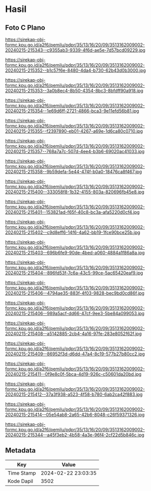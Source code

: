 # Hasil

## Foto C Plano

https://sirekap-obj-formc.kpu.go.id/a2f6/pemilu/pdpr/35/13/16/20/09/3513162009002-20240215-215343--c9355ab3-9339-4f6d-ae5e-7d57bcd09229.jpg

https://sirekap-obj-formc.kpu.go.id/a2f6/pemilu/pdpr/35/13/16/20/09/3513162009002-20240215-215352--b1c57f6e-8480-4da4-b730-62b43d0b3000.jpg

https://sirekap-obj-formc.kpu.go.id/a2f6/pemilu/pdpr/35/13/16/20/09/3513162009002-20240215-215353--3a0b8ec4-8b50-4354-8bc3-8bfdff90a918.jpg

https://sirekap-obj-formc.kpu.go.id/a2f6/pemilu/pdpr/35/13/16/20/09/3513162009002-20240215-215354--1e69d6ff-2721-4866-bca3-9e11efd56b81.jpg

https://sirekap-obj-formc.kpu.go.id/a2f6/pemilu/pdpr/35/13/16/20/09/3513162009002-20240215-215355--f2397890-eb01-4267-a69e-1d6ca80c0710.jpg

https://sirekap-obj-formc.kpu.go.id/a2f6/pemilu/pdpr/35/13/16/20/09/3513162009002-20240215-215357--768a7a7c-507d-4ee4-b3b6-69020ac41033.jpg

https://sirekap-obj-formc.kpu.go.id/a2f6/pemilu/pdpr/35/13/16/20/09/3513162009002-20240215-215358--9b59defa-5e44-474f-b0a0-18476ca8f467.jpg

https://sirekap-obj-formc.kpu.go.id/a2f6/pemilu/pdpr/35/13/16/20/09/3513162009002-20240215-215400--333058f8-1b32-4155-803a-820696fb45e8.jpg

https://sirekap-obj-formc.kpu.go.id/a2f6/pemilu/pdpr/35/13/16/20/09/3513162009002-20240215-215401--153821ad-f65f-40c8-bc3a-afa5220d0cf4.jpg

https://sirekap-obj-formc.kpu.go.id/a2f6/pemilu/pdpr/35/13/16/20/09/3513162009002-20240215-215402--c9d8eff6-14f6-4a62-bb19-1fce90bce25b.jpg

https://sirekap-obj-formc.kpu.go.id/a2f6/pemilu/pdpr/35/13/16/20/09/3513162009002-20240215-215403--696b6fe9-90de-4bed-a060-4884a1f86a8a.jpg

https://sirekap-obj-formc.kpu.go.id/a2f6/pemilu/pdpr/35/13/16/20/09/3513162009002-20240215-215404--896fd53f-7c6a-43c5-99ce-5ac65420eaf9.jpg

https://sirekap-obj-formc.kpu.go.id/a2f6/pemilu/pdpr/35/13/16/20/09/3513162009002-20240215-215406--4794ae35-883f-4f03-9828-bec9bd0cd86f.jpg

https://sirekap-obj-formc.kpu.go.id/a2f6/pemilu/pdpr/35/13/16/20/09/3513162009002-20240215-215406--989a5acf-dd66-47cf-9ee3-5be84a099053.jpg

https://sirekap-obj-formc.kpu.go.id/a2f6/pemilu/pdpr/35/13/16/20/09/3513162009002-20240215-215408--a5142885-2cb4-4a16-97fe-283e8052f62f.jpg

https://sirekap-obj-formc.kpu.go.id/a2f6/pemilu/pdpr/35/13/16/20/09/3513162009002-20240215-215409--86952f3d-d6dd-47a4-8c19-577b27b80cc2.jpg

https://sirekap-obj-formc.kpu.go.id/a2f6/pemilu/pdpr/35/13/16/20/09/3513162009002-20240215-215411--0f9e8c0f-5bca-4d19-926c-c50601da20bd.jpg

https://sirekap-obj-formc.kpu.go.id/a2f6/pemilu/pdpr/35/13/16/20/09/3513162009002-20240215-215412--37a3f938-a523-4f58-b780-6ab2ca42f883.jpg

https://sirekap-obj-formc.kpu.go.id/a2f6/pemilu/pdpr/35/13/16/20/09/3513162009002-20240215-215414--05e54ab8-2a65-42b6-8048-c26f59371326.jpg

https://sirekap-obj-formc.kpu.go.id/a2f6/pemilu/pdpr/35/13/16/20/09/3513162009002-20240215-215344--a45f3eb2-4b58-4a3e-96f4-2cf22d5b846c.jpg


## Metadata

| Key        | Value               |
| ---------- | ------------------- |
| Time Stamp | 2024-02-22 23:03:35 |
| Kode Dapil | 3502                |



